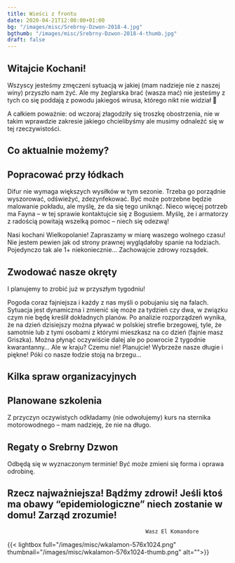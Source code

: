 ```yaml
---
title: Wieści z frontu
date: 2020-04-21T12:00:00+01:00
bg: "/images/misc/Srebrny-Dzwon-2018-4.jpg"
bgthumb: "/images/misc/Srebrny-Dzwon-2018-4-thumb.jpg"
draft: false
---
```


## Witajcie Kochani!

Wszyscy jesteśmy zmęczeni sytuacją w jakiej (mam nadzieje nie z naszej winy) przyszło nam żyć. Ale my żeglarska brać (wasza mać) nie jesteśmy z tych co się poddają z powodu jakiegoś wirusa, którego nikt nie widział 🙂

A całkiem poważnie: od wczoraj złagodziły się troszkę obostrzenia, nie w takim wprawdzie zakresie jakiego chcielibyśmy ale musimy odnaleźć się w tej rzeczywistości.

## Co aktualnie możemy?

## Popracować przy łódkach

Difur nie wymaga większych wysiłków w tym sezonie. Trzeba go porządnie wyszorować, odświeżyć, zdezynfekować. Być może potrzebne będzie malowanie pokładu, ale myślę, że da się tego uniknąć. Nieco więcej potrzeb ma Fayna – w tej sprawie kontaktujcie się z Bogusiem. Myślę, że i armatorzy z radością powitają wszelką pomoc – niech się odezwą!

Nasi kochani Wielkopolanie! Zapraszamy w miarę waszego wolnego czasu! Nie jestem pewien jak od strony prawnej wyglądałoby spanie na łodziach. Pojedynczo tak ale 1+ niekoniecznie… Zachowajcie zdrowy rozsądek.

## Zwodować nasze okręty

I planujemy to zrobić już w przyszłym tygodniu!

Pogoda coraz fajniejsza i każdy z nas myśli o pobujaniu się na falach. Sytuacja jest dynamiczna i zmienić się może za tydzień czy dwa, w związku czym nie będę kreślił dokładnych planów. Po analizie rozporządzeń wynika, że na dzień dzisiejszy można pływać w polskiej strefie brzegowej, tyle, że samotnie lub z tymi osobami z którymi mieszkasz na co dzień (fajnie masz Griszka). Można płynąć oczywiście dalej ale po powrocie 2 tygodnie kwarantanny… Ale w kraju? Czemu nie! Planujcie! Wybrzeże nasze długie i piękne! Póki co nasze łodzie stoją na brzegu…

## Kilka spraw organizacyjnych

## Planowane szkolenia

Z przyczyn oczywistych odkładamy (nie odwołujemy) kurs na sternika motorowodnego – mam nadzieję, że nie na długo.

## Regaty o Srebrny Dzwon

Odbędą się w wyznaczonym terminie! Być może zmieni się forma i oprawa odrobinę.

## Rzecz najważniejsza! Bądźmy zdrowi! Jeśli ktoś ma obawy “epidemiologiczne” niech zostanie w domu! Zarząd zrozumie!

                                                Wasz El Komandore
                                                

{{< lightbox full="/images/misc/wkalamon-576x1024.png" thumbnail="/images/misc/wkalamon-576x1024-thumb.png" alt="">}}